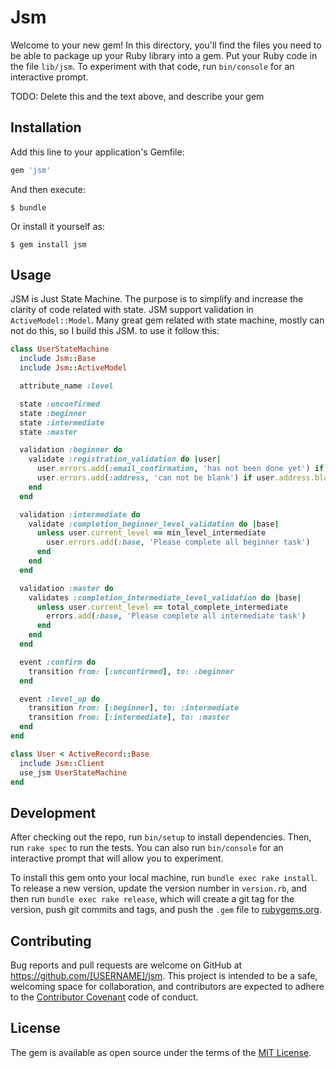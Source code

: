 # Jsm

Welcome to your new gem! In this directory, you'll find the files you need to be able to package up your Ruby library into a gem. Put your Ruby code in the file `lib/jsm`. To experiment with that code, run `bin/console` for an interactive prompt.

TODO: Delete this and the text above, and describe your gem

## Installation

Add this line to your application's Gemfile:

```ruby
gem 'jsm'
```

And then execute:

    $ bundle

Or install it yourself as:

    $ gem install jsm

## Usage

JSM is Just State Machine. The purpose is to simplify and increase the clarity of code related with state. JSM support validation in `ActiveModel::Model`. Many great gem related with state machine, mostly can not do this, so I build this JSM. to use it follow this:

```ruby
class UserStateMachine
  include Jsm::Base
  include Jsm::ActiveModel

  attribute_name :level

  state :unconfirmed
  state :beginner
  state :intermediate
  state :master

  validation :beginner do
    validate :registration_validation do |user|
      user.errors.add(:email_confirmation, 'has not been done yet') if user.confirmation.blank?
      user.errors.add(:address, 'can not be blank') if user.address.blank?
    end
  end

  validation :intermediate do
    validate :completion_beginner_level_validation do |base|
      unless user.current_level == min_level_intermediate
        user.errors.add(:base, 'Please complete all beginner task')
      end
    end
  end

  validation :master do
    validates :completion_intermediate_level_validation do |base|
      unless user.current_level == total_complete_intermediate
        errors.add(:base, 'Please complete all intermediate task')
      end
    end
  end

  event :confirm do
    transition from: [:unconfirmed], to: :beginner
  end

  event :level_up do
    transition from: [:beginner], to: :intermediate
    transition from: [:intermediate], to: :master
  end
end

class User < ActiveRecord::Base
  include Jsm::Client
  use_jsm UserStateMachine
end
```

## Development

After checking out the repo, run `bin/setup` to install dependencies. Then, run `rake spec` to run the tests. You can also run `bin/console` for an interactive prompt that will allow you to experiment.

To install this gem onto your local machine, run `bundle exec rake install`. To release a new version, update the version number in `version.rb`, and then run `bundle exec rake release`, which will create a git tag for the version, push git commits and tags, and push the `.gem` file to [rubygems.org](https://rubygems.org).

## Contributing

Bug reports and pull requests are welcome on GitHub at https://github.com/[USERNAME]/jsm. This project is intended to be a safe, welcoming space for collaboration, and contributors are expected to adhere to the [Contributor Covenant](contributor-covenant.org) code of conduct.


## License

The gem is available as open source under the terms of the [MIT License](http://opensource.org/licenses/MIT).

